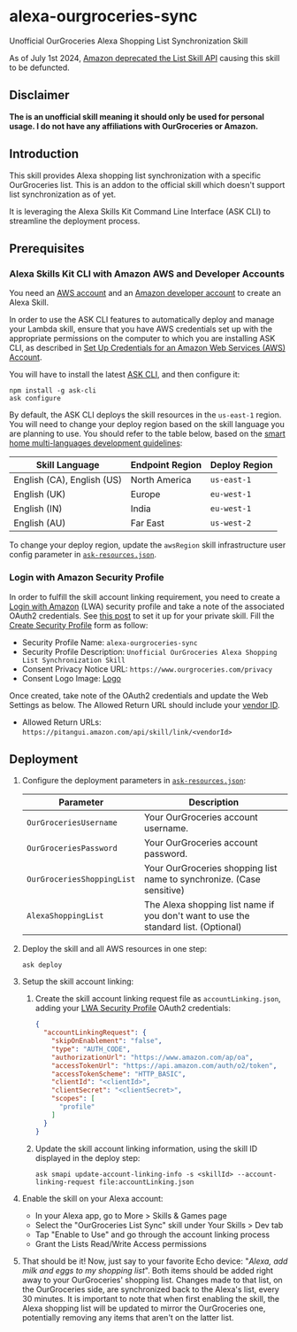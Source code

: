 # alexa-ourgroceries-sync

Unofficial OurGroceries Alexa Shopping List Synchronization Skill

As of July 1st 2024, [Amazon deprecated the List Skill API](https://developer.amazon.com/en-US/docs/alexa/ask-overviews/deprecated-features.html#shopping-lists) causing this skill to be defuncted.

## Disclaimer

**The is an unofficial skill meaning it should only be used for personal usage. I do not have any affiliations with OurGroceries or Amazon.**

## Introduction

This skill provides Alexa shopping list synchronization with a specific OurGroceries list. This is an addon to the official skill which doesn't support list synchronization as of yet.

It is leveraging the Alexa Skills Kit Command Line Interface (ASK CLI) to streamline the deployment process.

## Prerequisites

### Alexa Skills Kit CLI with Amazon AWS and Developer Accounts

You need an [AWS account](https://aws.amazon.com) and an [Amazon developer account](https://developer.amazon.com) to create an Alexa Skill.

In order to use the ASK CLI features to automatically deploy and manage your Lambda skill, ensure that you have AWS credentials set up with the appropriate permissions on the computer to which you are installing ASK CLI, as described in [Set Up Credentials for an Amazon Web Services (AWS) Account](https://developer.amazon.com/docs/smapi/set-up-credentials-for-an-amazon-web-services-account.html).

You will have to install the latest [ASK CLI](https://developer.amazon.com/docs/smapi/quick-start-alexa-skills-kit-command-line-interface.html), and then configure it:

```shell
npm install -g ask-cli
ask configure
```

By default, the ASK CLI deploys the skill resources in the `us-east-1` region. You will need to change your deploy region based on the skill language you are planning to use. You should refer to the table below, based on the [smart home multi-languages development guidelines](https://developer.amazon.com/docs/smarthome/develop-smart-home-skills-in-multiple-languages.html#deploy):

| Skill Language | Endpoint Region | Deploy Region |
| -------------- | --------------- | ------------- |
| English (CA), English (US) | North America | `us-east-1` |
| English (UK) | Europe | `eu-west-1` |
| English (IN) | India | `eu-west-1` |
| English (AU) | Far East | `us-west-2` |

To change your deploy region, update the `awsRegion` skill infrastructure user config parameter in [`ask-resources.json`](ask-resources.json).

### Login with Amazon Security Profile

In order to fulfill the skill account linking requirement, you need to create a [Login with Amazon](https://developer.amazon.com/loginwithamazon/console/site/lwa/overview.html) (LWA) security profile and take a note of the associated OAuth2 credentials. See [this post](https://developer.amazon.com/public/community/post/Tx3CX1ETRZZ2NPC/Alexa-Account-Linking-5-Steps-to-Seamlessly-Link-Your-Alexa-Skill-with-Login-wit) to set it up for your private skill. Fill the [Create Security Profile](https://developer.amazon.com/loginwithamazon/console/site/lwa/create-security-profile.html) form as follow:

* Security Profile Name: `alexa-ourgroceries-sync`
* Security Profile Description: `Unofficial OurGroceries Alexa Shopping List Synchronization Skill`
* Consent Privacy Notice URL: `https://www.ourgroceries.com/privacy`
* Consent Logo Image: [Logo](skill-package/assets/images/ourGroceries_smallIcon.png)

Once created, take note of the OAuth2 credentials and update the Web Settings as below. The Allowed Return URL should include your [vendor ID](https://developer.amazon.com/settings/console/mycid).

* Allowed Return URLs: `https://pitangui.amazon.com/api/skill/link/<vendorId>`

## Deployment

1. Configure the deployment parameters in [`ask-resources.json`](ask-resources.json):

    | Parameter | Description |
    |-----------|-------------|
    | `OurGroceriesUsername` | Your OurGroceries account username. |
    | `OurGroceriesPassword` | Your OurGroceries account password. |
    | `OurGroceriesShoppingList` | Your OurGroceries shopping list name to synchronize. (Case sensitive) |
    | `AlexaShoppingList` | The Alexa shopping list name if you don't want to use the standard list. (Optional) |

2. Deploy the skill and all AWS resources in one step:
    ```shell
    ask deploy
    ```

3. Setup the skill account linking:
    1. Create the skill account linking request file as `accountLinking.json`, adding your [LWA Security Profile](#login-with-amazon-security-profile) OAuth2 credentials:
        ```json
        {
          "accountLinkingRequest": {
            "skipOnEnablement": "false",
            "type": "AUTH_CODE",
            "authorizationUrl": "https://www.amazon.com/ap/oa",
            "accessTokenUrl": "https://api.amazon.com/auth/o2/token",
            "accessTokenScheme": "HTTP_BASIC",
            "clientId": "<clientId>",
            "clientSecret": "<clientSecret>",
            "scopes": [
              "profile"
            ]
          }
        }
        ```

    2. Update the skill account linking information, using the skill ID displayed in the deploy step:
        ```shell
        ask smapi update-account-linking-info -s <skillId> --account-linking-request file:accountLinking.json
        ```
4. Enable the skill on your Alexa account:
    * In your Alexa app, go to More > Skills & Games page
    * Select the "OurGroceries List Sync" skill under Your Skills > Dev tab
    * Tap "Enable to Use" and go through the account linking process
    * Grant the Lists Read/Write Access permissions

5. That should be it! Now, just say to your favorite Echo device: "*Alexa, add milk and eggs to my shopping list*". Both items should be added right away to your OurGroceries' shopping list. Changes made to that list, on the OurGroceries side, are synchronized back to the Alexa's list, every 30 minutes. It is important to note that when first enabling the skill, the Alexa shopping list will be updated to mirror the OurGroceries one, potentially removing any items that aren't on the latter list.

